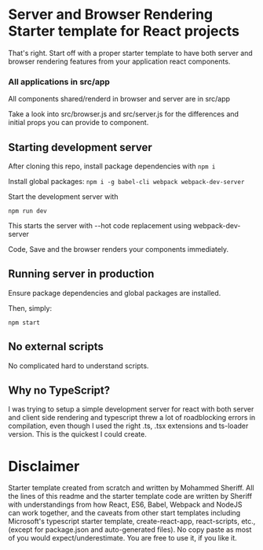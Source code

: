 # Server and Browser Rendering Starter template for React projects

That's right.  Start off with a proper starter template to have both server and browser rendering features from your application react components.


### All applications in src/app

All components shared/renderd in browser and server are in src/app

Take a look into src/browser.js and src/server.js for the differences and initial props you can provide to <App /> component.


## Starting development server

After cloning this repo, install package dependencies with `npm i`

Install global packages: `npm i -g babel-cli webpack webpack-dev-server`

Start the development server with

`npm run dev`

This starts the server with --hot code replacement using webpack-dev-server

Code, Save and the browser renders your components immediately.

## Running server in production

Ensure package dependencies and global packages are installed.

Then, simply:

`npm start`


## No external scripts

No complicated hard to understand scripts.


## Why no TypeScript?

I was trying to setup a simple development server for react with both server and client side rendering and typescript threw a lot of roadblocking errors in compilation, even though I used the right .ts, .tsx extensions and ts-loader version.  This is the quickest I could create.


# Disclaimer

Starter template created from scratch and written by Mohammed Sheriff.  All the lines of this readme and the starter template code are written by Sheriff with understandings from how React, ES6, Babel, Webpack and NodeJS can work together, and the caveats from other start templates including Microsoft's typescript starter template, create-react-app, react-scripts, etc., (except for package.json and auto-generated files).  No copy paste as most of you would expect/underestimate.  You are free to use it, if you like it.
